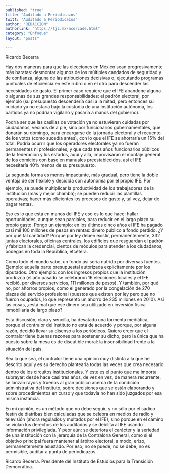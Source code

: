 ```yaml
---
published: "true"
title: "Auditado a Periodicazos"
twitt: "Auditado a Periodicazos"
author: "REDACCION"
authorlink: "https://ljz.mx/acercade.html"
category: "Enfoque"
layout: "posts"

---
```



  Ricardo Becerra



  Hay dos maneras para que las elecciones en México sean progresivamente más baratas: desmontar algunos de los múltiples candados de seguridad y de confianza, alguna de las atribuciones decisivas o, ejecutando programas puntuales de eficiencia en este rubro o en el otro para descender las necesidades de gasto. El primer caso requiere que el IFE abandone alguna o algunas de sus grandes responsabilidades: el padrón electoral, por ejemplo (su presupuesto descendería casi a la mitad, pero entonces su cuidado ya no estaría bajo la custodia de una institución autónoma, los partidos ya no podrían vigilarlo y pasaría a manos del gobierno).



  Podría ser que las casillas de votación ya no estuvieran cuidadas por ciudadanos, vecinos de a pie, sino por funcionarios gubernamentales, que donarán su domingo, para encargarse de la jornada electoral y el recuento de los votos (como sucedía antes), con lo que el IFE se ahorraría un 15% del total. Podría ocurrir que los operadores electorales ya no fueran permanentes ni profesionales, y que cada tres años funcionarios públicos de la federación y los estados, aquí y allá, improvisaran el montaje general de los comicios con base en manuales preestablecidos, así el IFE necesitaría 40% menos de su presupuesto.



  La segunda forma es menos impactante, más gradual, pero tiene la doble ventaja de ser flexible y decidida con autonomía por el propio IFE. Por ejemplo, se puede multiplicar la productividad de los trabajadores de la institución (más y mejor chamba); se pueden reducir las plantillas operativas; hacer más eficientes los procesos de gasto y, tal vez, dejar de pagar rentas.



  Eso es lo que está en manos del IFE y eso es lo que hace: hallar oportunidades, aunque sean parciales, para reducir en el largo plazo su propio gasto. Pongo un ejemplo: en los últimos cinco años el IFE ha pagado casi mil 100 millones de pesos en rentas: dinero público a fondo perdido. ¿Y por qué tal cantidad? Porque por ley deben existir, permanentemente, 332 juntas electorales, oficinas centrales, los edificios que resguardan el padrón y fabrican la credencial, cientos de módulos para atender a los ciudadanos, bodegas en toda la República, etcétera.



  Como todo el mundo sabe, un fondo así sería nutrido por diversas fuentes. Ejemplo: aquella parte presupuestal autorizada explícitamente por los diputados. Otro ejemplo: con los ingresos propios que la institución produzca (el año pasado se celebraron 16 elecciones locales y el IFE recibió, por diversos servicios, 111 millones de pesos). Y también, por qué no, por ahorros propios, como el generado por la congelación de 270 plazas del servicio profesional (puestos que existen por ley pero que no fueron ocupados, lo que representó un ahorro de 235 millones en 2010). Así las cosas, ¿está mal que ese dinero sea utilizado en inversión física inmobiliaria de largo plazo?



  Esta discusión, clara y sencilla, ha desatado una tormenta mediática, porque el contralor del Instituto no está de acuerdo y porque, por alguna razón, decidió llevar su disenso a los periódicos. Quiero creer que el contralor tiene buenas razones para sostener su dicho, pero la única que ha puesto sobre la mesa es de discutible moral: la insensibilidad frente a la situación del país.



  Sea la que sea, el contralor tiene una opinión muy distinta a la que he descrito aquí y es su derecho plantearla todas las veces que crea necesario dentro de los circuitos institucionales. Y este es el punto que me importa subrayar: desde hace casi tres años, de vez en vez, de manera recurrente, se lanzan rayos y truenos al gran público acerca de la condición administrativa del Instituto, sobre decisiones que se están elaborando y sobre procedimientos en curso y que todavía no han sido juzgados por esa misma instancia.



  En mi opinión, es un método que no debe seguir, y no sólo por el sádico festín de diatribas bien calculadas que se celebra en medios de radio y televisión (ahora regulados y multados por el IFE), sino porque en el camino se violan los derechos de los auditados y se debilita al IFE usando información privilegiada. Y peor aún: se deteriora el carácter y la seriedad de una institución con la jerarquía de la Contraloría General, como si el objetivo principal fuera mantener al árbitro electoral, a modo, erizo, permanentemente asustado. Por eso, no se puede, no se debe, no es permisible, auditar a punta de periodicazos.



  Ricardo Becerra. Presidente del Instituto de Estudios para la Transición Democrática.

